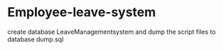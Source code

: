 # Employee-leave-system
create database LeaveManagementsystem and dump the script files to database dump.sql 
